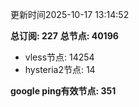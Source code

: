 更新时间2025-10-17 13:14:52

**总订阅: 227**
**总节点: 40196**
- vless节点: 14254
- hysteria2节点: 14

**google ping有效节点: 351**
